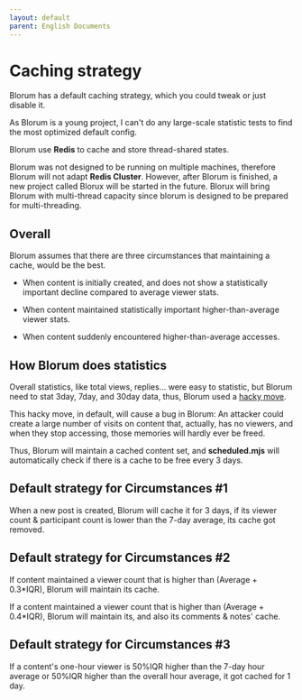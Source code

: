```yaml
---
layout: default
parent: English Documents
---
```

# Caching strategy

Blorum has a default caching strategy, which you could tweak or just disable it.

As Blorum is a young project, I can't do any large-scale statistic tests to find the most optimized default config.


Blorum use **Redis** to cache and store thread-shared states.

Blorum was not designed to be running on multiple machines, therefore Blorum will not adapt **Redis Cluster**. However, after Blorum is finished, a new project called Blorux will be started in the future. Blorux will bring Blorum with multi-thread capacity since blorum is designed to be prepared for multi-threading.

## Overall

Blorum assumes that there are three circumstances that maintaining a cache, would be the best.

- When content is initially created, and does not show a statistically important decline compared to average viewer stats.

- When content maintained statistically important higher-than-average viewer stats.

- When content suddenly encountered higher-than-average accesses.

## How Blorum does statistics

Overall statistics, like total views, replies... were easy to statistic, but Blorum need to stat 3day, 7day, and 30day data, thus, Blorum used a [hacky move](https://levelup.gitconnected.com/create-redis-sets-with-member-expiration-6471e560f89f). 

This hacky move, in default, will cause a bug in Blorum: An attacker could create a large number of visits on content that, actually, has no viewers, and when they stop accessing, those memories will hardly ever be freed.

Thus, Blorum will maintain a cached content set, and **scheduled.mjs** will automatically check if there is a cache to be free every 3 days.

## Default strategy for Circumstances #1
When a new post is created, Blorum will cache it for 3 days, if its viewer count & participant count is lower than the 7-day average, its cache got removed.

## Default strategy for Circumstances #2
If content maintained a viewer count that is higher than (Average + 0.3\*IQR), Blorum will maintain its cache.

If a content maintained a viewer count that is higher than (Average + 0.4\*IQR), Blorum will maintain its, and also its comments & notes' cache.

## Default strategy for Circumstances #3
If a content's one-hour viewer is 50%IQR higher than the 7-day hour average or 50%IQR higher than the overall hour average, it got cached for 1 day.